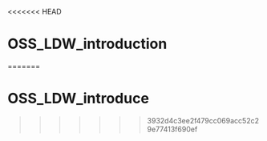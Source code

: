 <<<<<<< HEAD
# OSS_LDW_introduction
=======
# OSS_LDW_introduce
>>>>>>> 3932d4c3ee2f479cc069acc52c29e77413f690ef
